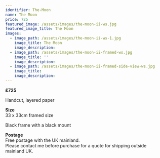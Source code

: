 ```yaml
---
identifier: The-Moon
name: The Moon
price: 725
featured_image: /assets/images/the-moon-ii-ws.jpg
featured_image_title: The Moon
images:
  - image_path: /assets/images/the-moon-ii-ws-1.jpg
    image_title: The Moon
    image_description:
  - image_path: /assets/images/the-moon-ii-framed-ws.jpg
    image_title: ''
    image_description:
  - image_path: /assets/images/the-moon-ii-framed-side-view-ws.jpg
    image_title:
    image_description:
---
```

**£725**

Handcut, layered paper

**Size**<br>33 x 33cm framed size

Black frame with a black mount<br>

**Postage**<br>Free postage with the UK mainland.<br>Please contact me before purchase for a quote for shipping outside mainland UK.<br><br>